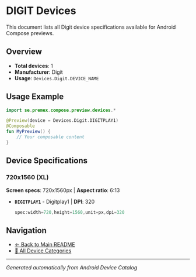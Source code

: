 # DIGIT Devices

This document lists all Digit device specifications available for Android Compose previews.

## Overview

- **Total devices**: 1
- **Manufacturer**: Digit
- **Usage**: `Devices.Digit.DEVICE_NAME`

## Usage Example

```kotlin
import se.premex.compose.preview.devices.*

@Preview(device = Devices.Digit.DIGITPLAY1)
@Composable
fun MyPreview() {
    // Your composable content
}
```

## Device Specifications

### 720x1560 (XL)

**Screen specs**: 720x1560px | **Aspect ratio**: 6:13

- **`DIGITPLAY1`** - Digitplay1 | **DPI**: 320
  ```kotlin
  spec:width=720,height=1560,unit=px,dpi=320
  ```

## Navigation

- [← Back to Main README](../../README.md)
- [📱 All Device Categories](../README.md)

---
*Generated automatically from Android Device Catalog*
